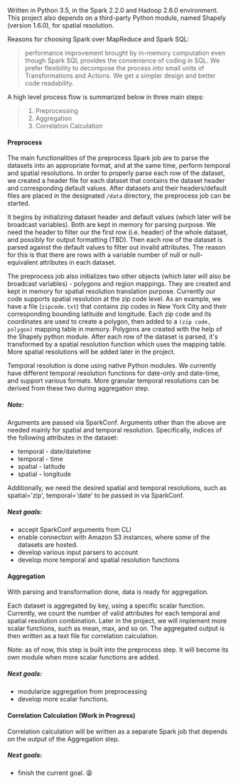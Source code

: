 Written in Python 3.5, in the Spark 2.2.0 and Hadoop 2.6.0 environment. This project also depends on a third-party Python module, named Shapely (version 1.6.0), for spatial resolution.

Reasons for choosing Spark over MapReduce and Spark SQL:
> performance improvement brought by in-memory computation
> even though Spark SQL provides the convenience of coding in SQL. We prefer flexibility to decompose the process into small units of Transformations and Actions. We get a simpler design and better code readability.

A high level process flow is summarized below in three main steps:
>    1. Preprocessing
>    2. Aggregation
>    3. Correlation Calculation

#### Preprocess
The main functionalities of the preprocess Spark job are to parse the datasets into an appropriate format, and at the same time, perform temporal and spatial resolutions. In order to properly parse each row of the dataset, we created a header file for each dataset that contains the dataset header and corresponding default values. After datasets and their headers/default files are placed in the designated <code>/data</code> directory, the preprocess job can be started.

It begins by initializing dataset header and default values (which later will be broadcast variables). Both are kept in memory for parsing purpose. We need the header to filter our the first row (i.e. header) of the whole dataset, and possibly for output formatting (TBD). Then each row of the dataset is parsed against the default values to filter out invalid attributes. The reason for this is that there are rows with a variable number of null or null-equivalent attributes in each dataset.

The preprocess job also initializes two other objects (which later will also be broadcast variables) - polygons and region mappings. They are created and kept in memory for spatial resolution translation purpose. Currently our code supports spatial resolution at the zip code level.  As an example, we have a file (<code>zipcode.txt</code>) that contains zip codes in New York City and their corresponding bounding latitude and longitude. Each zip code and its coordinates are used to create a polygon, then added to a <code>(zip code, polygon)</code> mapping table in memory. Polygons are created with the help of the Shapely python module. After each row of the dataset is parsed, it's transformed by a spatial resolution function which uses the mapping table. More spatial resolutions will be added later in the project.

Temporal resolution is done using native Python modules. We currently have different temporal resolution functions for date-only and date-time, and support various formats. More granular temporal resolutions can be derived from these two during aggregation step.

##### Note:
Arguments are passed via SparkConf. Arguments other than the above are needed mainly for spatial and temporal resolution. Specifically, indices of the following attributes in the dataset:

* temporal - date/datetime
* temporal - time
* spatial - latitude
* spatial - longitude

Additionally, we need the desired spatial and temporal resolutions, such as spatial='zip', temporal='date' to be passed in via SparkConf.

##### Next goals:
* accept SparkConf arguments from CLI
* enable connection with Amazon S3 instances, where some of the datasets are hosted.
* develop various input parsers to account
* develop more temporal and spatial resolution functions

#### Aggregation
With parsing and transformation done, data is ready for aggregation.

Each dataset is aggregated by key, using a specific scalar function. Currently, we count the number of valid attributes for each temporal and spatial resolution combination. Later in the project, we will implement more scalar functions, such as mean, max, and so on. The aggregated output is then written as a text file for correlation calculation.

Note: as of now, this step is built into the preprocess step. It will become its own module when more scalar functions are added.

##### Next goals:
* modularize aggregation from preprocessing
* develop more scalar functions.

#### Correlation Calculation (Work in Progress)
Correlation calculation will be written as a separate Spark job that depends on the output of the Aggregation step.

##### Next goals:
* finish the current goal. :weary:
